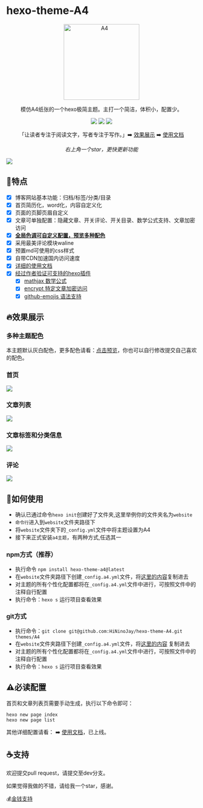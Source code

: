 # hexo-theme-A4


<div align="center" >
<a href="https://ninojay.top">
<img width=200px height=200px src="https://jsd.onmicrosoft.cn/npm/hexo-theme-a4@latest/source/img/A4-favicon.png" alt="A4" />
</a>
</div>

<div align="center">

模仿A4纸张的一个hexo极简主题。主打一个简洁，体积小，配置少。



[![](https://img.shields.io/npm/v/hexo-theme-a4?label=VERSION&logo=npm&style=for-the-badge)]()
[![](https://img.shields.io/npm/v/hexo?color=blue&label=hexo&logo=hexo&style=for-the-badge)](https://hexo.io/zh-cn/index.html)
[![](https://img.shields.io/node/v/hexo?style=for-the-badge)](https://nodejs.org/en)

「让读者专注于阅读文字，写者专注于写作。」➡️ [效果展示](https://ninojay.top) ➡️ [使用文档](https://doc.ninojay.top)
  
_右上角一个star，更快更新功能_

</div>


[![](https://jsd.onmicrosoft.cn/npm/hexo-theme-a4@latest/source/img/market.png)](https://github.com/HiNinoJay/hexo-theme-A4)

## 🏹️特点

- [x] 博客网站基本功能：归档/标签/分类/目录
- [x] 首页简历化，word化，内容自定义化
- [x] 页面的页脚页眉自定义
- [x] 文章可单独配置：隐藏文章、开关评论、开关目录、数学公式支持、文章加密访问
- [x] [**全局色调可自定义配置，预览多种配色**](https://ninojay.top/hexoplugin/A4-color-change/)
- [x] 采用最美评论模块waline
- [x] 预置md可使用的css样式
- [x] 自带CDN加速国内访问速度
- [x] [详细的使用文档](https://doc.ninojay.top)
- [x] [经过作者验证可支持的hexo插件](https://ninojay.top/tags/hexoPlugin/)
  - [x] [mathjax 数学公式](https://ninojay.top/hexoplugin/hexo-filter-mathjax/)
  - [x] [encrypt 特定文章加密访问](https://ninojay.top/hexoplugin/hexo-blog-encrypt/)
  - [x] [github-emojis 语法支持](https://ninojay.top/hexoplugin/hexo-filter-github-emojis/) 

## 🔥效果展示

### 多种主题配色
本主题默认灰白配色，更多配色请看：[点击预览](https://ninojay.top/hexoplugin/A4-color-change/)，你也可以自行修改提交自己喜欢的配色。

### 首页

![](https://jsd.onmicrosoft.cn/npm/hexo-theme-a4@latest/source/img/index.png)

### 文章列表

![](https://jsd.onmicrosoft.cn/npm/hexo-theme-a4@latest/source/img/archive.png)

### 文章标签和分类信息

![](https://jsd.onmicrosoft.cn/npm/hexo-theme-a4@latest/source/img/tags&&categories.png)

### 评论

![](https://jsd.onmicrosoft.cn/npm/hexo-theme-a4@latest/source/img/comment.png)


## 👋如何使用

- 确认已通过命令`hexo init`创建好了文件夹,这里举例你的文件夹名为`website`
- `命令行`进入到`website`文件夹路径下
- 将`website`文件夹下的`_config.yml`文件中将主题设置为A4
- 接下来正式安装`a4主题`，有两种方式,任选其一

### npm方式（推荐）
- 执行命令 `npm install hexo-theme-a4@latest`
- 在`website`文件夹路径下创建`_config.a4.yml`文件，将[这里的内容](https://github.com/HiNinoJay/hexo-theme-A4/blob/main/_config.yml)复制进去
- 对主题的所有个性化配置都将在`_config.a4.yml`文件中进行，可按照文件中的注释自行配置
- 执行命令：`hexo s` 运行项目查看效果

### git方式
- 执行命令：`git clone git@github.com:HiNinoJay/hexo-theme-A4.git themes/A4`
- 在`website`文件夹路径下创建`_config.a4.yml`文件，将[这里的内容](https://github.com/HiNinoJay/hexo-theme-A4/blob/main/_config.yml) 复制进去
- 对主题的所有个性化配置都将在`_config.a4.yml`文件中进行，可按照文件中的注释自行配置
- 执行命令：`hexo s` 运行项目查看效果

## ⚠️必读配置
首页和文章列表页需要手动生成，执行以下命令即可：
```shell
hexo new page index
hexo new page list
```
其他详细配置请看：
➡️ [使用文档](https://doc.ninojay.top)，已上线。

## ☕️支持

欢迎提交pull request，请提交至dev分支。

如果觉得我做的不错，请给我一个star，感谢。

💰[金钱支持](https://ninojay.top/supportbymoney/)
